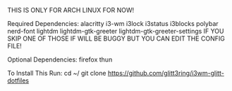 THIS IS ONLY FOR ARCH LINUX FOR NOW!

Required Dependencies:
alacritty i3-wm i3lock i3status i3blocks polybar nerd-font lightdm lightdm-gtk-greeter lightdm-gtk-greeter-settings
IF YOU SKIP ONE OF THOSE IF WILL BE BUGGY BUT YOU CAN EDIT THE CONFIG FILE!

Optional Dependencies:
firefox thun

To Install This Run:
cd ~/
git clone https://github.com/glitt3ring/i3wm-glitt-dotfiles
